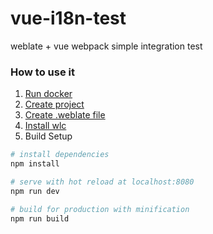 # vue-i18n-test
weblate + vue webpack simple integration test

### How to use it
1. [Run docker](https://github.com/WeblateOrg/docker)
2. [Create project](https://docs.weblate.org/en/latest/admin/projects.html)
3. [Create .weblate file](https://docs.weblate.org/en/latest/wlc.html#files)
4. [Install wlc](https://docs.weblate.org/en/latest/wlc.html)
5. Build Setup
``` bash
# install dependencies
npm install

# serve with hot reload at localhost:8080
npm run dev

# build for production with minification
npm run build
```

